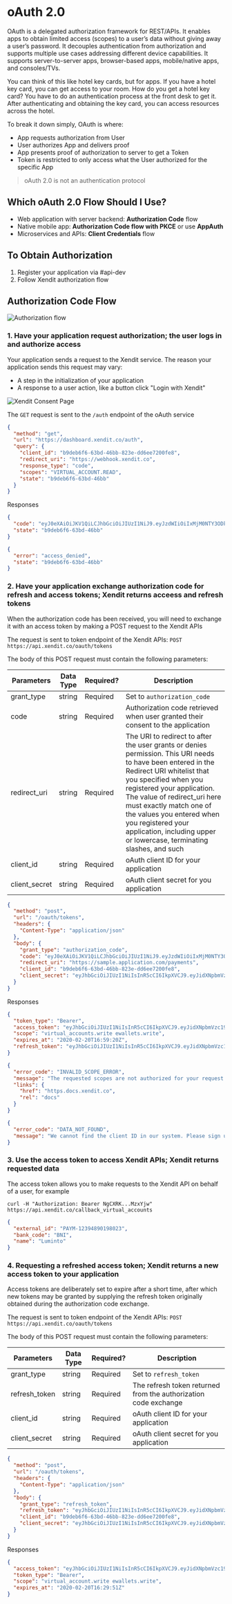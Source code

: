 # oAuth 2.0

OAuth is a delegated authorization framework for REST/APIs. It enables apps to obtain limited access (scopes) to a user’s data without giving away a user’s password. It decouples authentication from authorization and supports multiple use cases addressing different device capabilities. It supports server-to-server apps, browser-based apps, mobile/native apps, and consoles/TVs.

You can think of this like hotel key cards, but for apps. If you have a hotel key card, you can get access to your room. How do you get a hotel key card? You have to do an authentication process at the front desk to get it. After authenticating and obtaining the key card, you can access resources across the hotel.

To break it down simply, OAuth is where:

- App requests authorization from User
- User authorizes App and delivers proof
- App presents proof of authorization to server to get a Token
- Token is restricted to only access what the User authorized for the specific App

> oAuth 2.0 is not an authentication protocol 

## Which oAuth 2.0 Flow Should I Use?

- Web application with server backend: **Authorization Code** flow
- Native mobile app: **Authorization Code flow with PKCE** or use **AppAuth**
- Microservices and APIs: **Client Credentials** flow

## To Obtain Authorization

1. Register your application via #api-dev
2. Follow Xendit authorization flow

## Authorization Code Flow

![Authorization flow](../assets/images/authorization_code_flow.png)

### 1. Have your application request authorization; the user logs in and authorize access

Your application sends a request to the Xendit service. The reason your application sends this request may vary:

- A step in the initialization of your application
- A response to a user action, like a button click "Login with Xendit"

![Xendit Consent Page](../assets/images/xendit-consent-page.png)

The `GET` request is sent to the `/auth` endpoint of the oAuth service

```json http
{
  "method": "get",
  "url": "https://dashboard.xendit.co/auth",
  "query": {
    "client_id": "b9deb6f6-63bd-46bb-823e-dd6ee7200fe8",
    "redirect_uri": "https://webhook.xendit.co",
    "response_type": "code",
    "scopes": "VIRTUAL_ACCOUNT.READ",
    "state": "b9deb6f6-63bd-46bb"
  }
}
```

Responses

<!--
type: tab
title: 200
-->

```json
{
  "code": "eyJ0eXAiOiJKV1QiLCJhbGciOiJIUzI1NiJ9.eyJzdWIiOiIxMjM0NTY3ODkwIiwibmFtZSI6IkpvaG4gRG9lIiwiYWRtaW4iOnRydWUsImp0aSI6ImUzMTU5ZjIyLTI1OTQtNGNiYS1hMDMzLTRhNWY4MGQ1MmQwZiIsImlhdCI6MTU4OTg3NjI4MywiZXhwIjoxNTg5ODc5ODgzfQ.H4DoU_zLXSUvzkSKIdYR3cXhwoQ-9gqkg491DsyTzg4",
  "state": "b9deb6f6-63bd-46bb"
}
```

<!--
type: tab
title: 403
-->

```json
{
  "error": "access_denied",
  "state": "b9deb6f6-63bd-46bb"
}
```

<!-- type: tab-end -->

### 2. Have your application exchange authorization code for refresh and access tokens; Xendit returns acceess and refresh tokens

When the authorization code has been received, you will need to exchange it with an access token by making a POST request to the Xendit APIs

The request is sent to token endpoint of the Xendit APIs:
`POST https://api.xendit.co/oauth/tokens`

The body of this POST request must contain the following parameters:

| Parameters    | Data Type | Required? | Description                                                     |
| ------------- | --------- | --------- | --------------------------------------------------------------- |
| grant_type    | string    | Required  | Set to `authorization_code`                                          |
| code | string    | Required  | Authorization code retrieved when user granted their consent to the application |
| redirect_uri | string    | Required  | The URI to redirect to after the user grants or denies permission. This URI needs to have been entered in the Redirect URI whitelist that you specified when you registered your application. The value of redirect_uri here must exactly match one of the values you entered when you registered your application, including upper or lowercase, terminating slashes, and such |
| client_id     | string    | Required  | oAuth client ID for your application                            |
| client_secret | string    | Required  | oAuth client secret for you application                         |

```json http
{
  "method": "post",
  "url": "/oauth/tokens",
  "headers": {
    "Content-Type": "application/json"
  },
  "body": {
    "grant_type": "authorization_code",
    "code": "eyJ0eXAiOiJKV1QiLCJhbGciOiJIUzI1NiJ9.eyJzdWIiOiIxMjM0NTY3ODkwIiwibmFtZSI6IkpvaG4gRG9lIiwiYWRtaW4iOnRydWUsImp0aSI6ImUzMTU5ZjIyLTI1OTQtNGNiYS1hMDMzLTRhNWY4MGQ1MmQwZiIsImlhdCI6MTU4OTg3NjI4MywiZXhwIjoxNTg5ODc5ODgzfQ.H4DoU_zLXSUvzkSKIdYR3cXhwoQ-9gqkg491DsyTzg4",
    "redirect_uri": "https://sample.application.com/payments",
    "client_id": "b9deb6f6-63bd-46bb-823e-dd6ee7200fe8",
    "client_secret": "eyJhbGciOiJIUzI1NiIsInR5cCI6IkpXVCJ9.eyJidXNpbmVzc19pZCI6IjViOGY3ZDg2M2JjNzllOTA3ZmU0OTA1MCIsImNsaWVudF9pZCI6IjFkY2MyNDIwLTY5YjktNGE0YS05MWFmLWZlYTAwYzY2OThlNyIsImVudmlyb25tZW50IjoiREVWRUxPUE1FTlQiLCJpYXQiOjE1ODkyNzE2NTgsImV4cCI6NDcxMzQ3NDA1OH0.N4XSx2CmKkH0OahAn4-MUyK6UA4o80USUVbqJkk2jrE"
  }
}
```

Responses

<!--
type: tab
title: 200
-->

```json
{
  "token_type": "Bearer",
  "access_token": "eyJhbGciOiJIUzI1NiIsInR5cCI6IkpXVCJ9.eyJidXNpbmVzc19pZCI6IjViOGY3ZDg2M2JjNzllOTA3ZmU0OTA1MCIsImNsaWVudF9pZCI6IjFkY2MyNDIwLTY5YjktNGE0YS05MWFmLWZlYTAwYzY2OThlNyIsImVudmlyb25tZW50IjoiREVWRUxPUE1FTlQiLCJpYXQiOjE1ODkyNzE2NTgsImV4cCI6NDcxMzQ3NDA1OH0.N4XSx2CmKkH0OahAn4-MUyK6UA4o80USUVbqJkk2jrE",
  "scope": "virtual_accounts.write ewallets.write",
  "expires_at": "2020-02-20T16:59:20Z",
  "refresh_token": "eyJhbGciOiJIUzI1NiIsInR5cCI6IkpXVCJ9.eyJidXNpbmVzc19pZCI6IjViOGY3ZDg2M2JjNzllOTA3ZmU0OTA1MCIsImNsaWVudF9pZCI6IjFkY2MyNDIwLTY5YjktNGE0YS05MWFmLWZlYTAwYzY2OThlNyIsInNjb3BlcyI6WyJJTlZPSUNFLlJFQUQiLCJJTlZPSUNFLldSSVRFIl0sImVudmlyb25tZW50IjoiREVWRUxPUE1FTlQiLCJpYXQiOjE1ODkyODEzODgsImV4cCI6MTU4OTI4MTM4OH0.nw6MdpfdVy3Q9G7r5X2iTxBV59NeS8l0J--P0b4mHrg"
}
```

<!--
type: tab
title: 403
-->

```json
{
  "error_code": "INVALID_SCOPE_ERROR",
  "message": "The requested scopes are not authorized for your request. Please check the scopes full list in ... or contact Xendit if you believe the error is incorrect",
  "links": {
    "href": "https.docs.xendit.co",
    "rel": "docs"
  }
}
```

<!--
type: tab
title: 404
-->

```json
{
  "error_code": "DATA_NOT_FOUND",
  "message": "We cannot find the client ID in our system. Please sign up your application by contacting us via luminto@xendit.co or re-check if you have attached the correct client ID in the request"
}
```

<!-- type: tab-end -->

### 3. Use the access token to access Xendit APIs; Xendit returns requested data

The access token allows you to make requests to the Xendit API on behalf of a user, for example

`curl -H "Authorization: Bearer NgCXRK...MzxYjw" https://api.xendit.co/callback_virtual_accounts`

```json
{
  "external_id": "PAYM-12394890198023",
  "bank_code": "BNI",
  "name": "Luminto"
}
```

### 4. Requesting a refreshed access token; Xendit returns a new access token to your application

Access tokens are deliberately set to expire after a short time, after which new tokens may be granted by supplying the refresh token originally obtained during the authorization code exchange.

The request is sent to token endpoint of the Xendit APIs:
`POST https://api.xendit.co/oauth/tokens`

The body of this POST request must contain the following parameters:

| Parameters    | Data Type | Required? | Description                                                     |
| ------------- | --------- | --------- | --------------------------------------------------------------- |
| grant_type    | string    | Required  | Set to `refresh_token`                                          |
| refresh_token | string    | Required  | The refresh token returned from the authorization code exchange |
| client_id     | string    | Required  | oAuth client ID for your application                            |
| client_secret | string    | Required  | oAuth client secret for you application                         |

```json http
{
  "method": "post",
  "url": "/oauth/tokens",
  "headers": {
    "Content-Type": "application/json"
  },
  "body": {
    "grant_type": "refresh_token",
    "refresh_token": "eyJhbGciOiJIUzI1NiIsInR5cCI6IkpXVCJ9.eyJidXNpbmVzc19pZCI6IjViOGY3ZDg2M2JjNzllOTA3ZmU0OTA1MCIsImNsaWVudF9pZCI6IjFkY2MyNDIwLTY5YjktNGE0YS05MWFmLWZlYTAwYzY2OThlNyIsInNjb3BlcyI6WyJJTlZPSUNFLlJFQUQiLCJJTlZPSUNFLldSSVRFIl0sImVudmlyb25tZW50IjoiREVWRUxPUE1FTlQiLCJpYXQiOjE1ODkyODEzODgsImV4cCI6MTU4OTI4MTM4OH0.nw6MdpfdVy3Q9G7r5X2iTxBV59NeS8l0J--P0b4mHrg",
    "client_id": "b9deb6f6-63bd-46bb-823e-dd6ee7200fe8",
    "client_secret": "eyJhbGciOiJIUzI1NiIsInR5cCI6IkpXVCJ9.eyJidXNpbmVzc19pZCI6IjViOGY3ZDg2M2JjNzllOTA3ZmU0OTA1MCIsImNsaWVudF9pZCI6IjFkY2MyNDIwLTY5YjktNGE0YS05MWFmLWZlYTAwYzY2OThlNyIsImVudmlyb25tZW50IjoiREVWRUxPUE1FTlQiLCJpYXQiOjE1ODkyNzE2NTgsImV4cCI6NDcxMzQ3NDA1OH0.N4XSx2CmKkH0OahAn4-MUyK6UA4o80USUVbqJkk2jrE"
  }
}
```
Responses

<!--
type: tab
title: 200
-->

```json
{
  "access_token": "eyJhbGciOiJIUzI1NiIsInR5cCI6IkpXVCJ9.eyJidXNpbmVzc19pZCI6IjViOGY3ZDg2M2JjNzllOTA3ZmU0OTA1MCIsImNsaWVudF9pZCI6IjFkY2MyNDIwLTY5YjktNGE0YS05MWFmLWZlYTAwYzY2OThlNyIsImVudmlyb25tZW50IjoiREVWRUxPUE1FTlQiLCJpYXQiOjE1ODkyNzE2NTgsImV4cCI6NDcxMzQ3NDA1OH0.N4XSx2CmKkH0OahAn4-MUyK6UA4o80USUVbqJkk2jrE",
  "token_type": "Bearer",
  "scope": "virtual_account.write ewallets.write",
  "expires_at": "2020-02-20T16:29:51Z"
}
```
<!-- type: tab-end -->
